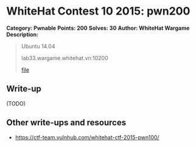 # WhiteHat Contest 10 2015: pwn200

**Category: Pwnable**
**Points: 200**
**Solves: 30**
**Author: WhiteHat Wargame**
**Description:**

> Ubuntu 14.04
>
> lab33.wargame.whitehat.vn:10200
>
> [file](pwn200_d1cc3c23ff91721177f2401d52c03191.zip)


## Write-up

(TODO)

## Other write-ups and resources

* <https://ctf-team.vulnhub.com/whitehat-ctf-2015-pwn100/>
